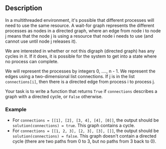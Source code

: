 ## Description

In a multithreaded environment, it's possible that different processes will need to use the same resource. A wait-for graph represents the different processes as nodes in a directed graph, where an edge from node i to node j means that the node j is using a resource that node i needs to use (and cannot use until node j releases it).

We are interested in whether or not this digraph (directed graph) has any cycles in it. If it does, it is possible for the system to get into a state where no process can complete.

We will represent the processes by integers 0, ...., n - 1. We represent the edges using a two-dimensional list connections. If j is in the list `connections[i]`, then there is a directed edge from process i to process j.

Your task is to write a function that returns `True` if `connections` describes a graph with a directed cycle, or `False` otherwise.

### Example

- For `connections = [[1], [2], [3, 4], [4], [0]]`, the output should be `solution(connections) = true`. This graph contains a cycle.
- For `connections = [[1, 2, 3], [2, 3], [3], []]`, the output should be `solution(connections) = false`. This graph doesn't contain a directed cycle (there are two paths from 0 to 3, but no paths from 3 back to 0).